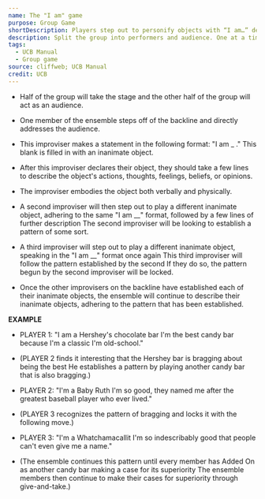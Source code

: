 ```yaml
---
name: The "I am" game
purpose: Group Game
shortDescription: Players step out to personify objects with “I am…” declarations, locking into a shared pattern of boasts or traits.
description: Split the group into performers and audience. One at a time, players claim “I am ___,” describe that object’s thoughts or behaviors, and later speakers heighten or echo the discovered pattern so the whole ensemble shares a point of view.
tags:
  - UCB Manual
  - Group game
source: cliffweb; UCB Manual
credit: UCB
---
```


- Half of the group will take the stage and the other half of the group will act as an audience.

- One member of the ensemble steps off of the backline and directly addresses the audience.

- This improviser makes a statement in the following format: "I am \_ ." This blank is filled in with an inanimate object.

- After this improviser declares their object, they should take a few lines to describe the object's actions, thoughts, feelings, beliefs, or opinions.

- The improviser embodies the object both verbally and physically.

- A second improviser will then step out to play a different inanimate object, adhering to the same "I am \_\_" format, followed by a few lines of further description
  The second improviser will be looking to establish a pattern of some sort.

- A third improviser will step out to play a different inanimate object, speaking in the "I am \_\_" format once again
  This third improviser will follow the pattern established by the second If they do so, the pattern begun by the second improviser will be locked.

- Once the other improvisers on the backline have established each of their inanimate objects, the ensemble will continue to describe their inanimate objects, adhering to the pattern that has been established.

**EXAMPLE**

- PLAYER 1: "I am a Hershey's chocolate bar I'm the best candy bar because I'm a classic I'm old-school."

- (PLAYER 2 finds it interesting that the Hershey bar is bragging about being the best He establishes a pattern by playing another candy bar that is also bragging.)

- PLAYER 2: "I'm a Baby Ruth I'm so good, they named me after the greatest baseball player who ever lived."

- (PLAYER 3 recognizes the pattern of bragging and locks it with the following move.)

- PLAYER 3: "I'm a Whatchamacallit I'm so indescribably good that people can't even give me a name."

- (The ensemble continues this pattern until every member has Added On as another candy bar making a case for its superiority The ensemble members then continue to make their cases for superiority through give-and-take.)
